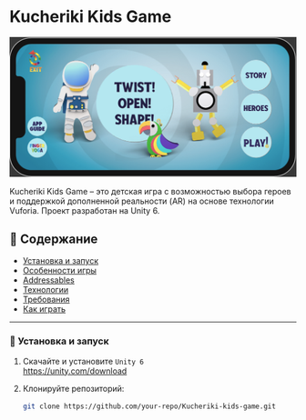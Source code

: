 # Kucheriki Kids Game

![](documentation_images/main_menu.png)

Kucheriki Kids Game – это детская игра с возможностью выбора героев и поддержкой дополненной реальности (AR) на основе технологии Vuforia. Проект разработан на Unity 6.

## 📄 Содержание
- [Установка и запуск](#установка-и-запуск)
- [Особенности игры](#особенности-игры)
- [Addressables](#addressables)
- [Технологии](#технологии)
- [Требования](#требования)
- [Как играть](#как-играть)

---

### 🚀 Установка и запуск

1. Скачайте и установите `Unity 6`  
   https://unity.com/download

2. Клонируйте репозиторий:
   ```bash
   git clone https://github.com/your-repo/Kucheriki-kids-game.git
